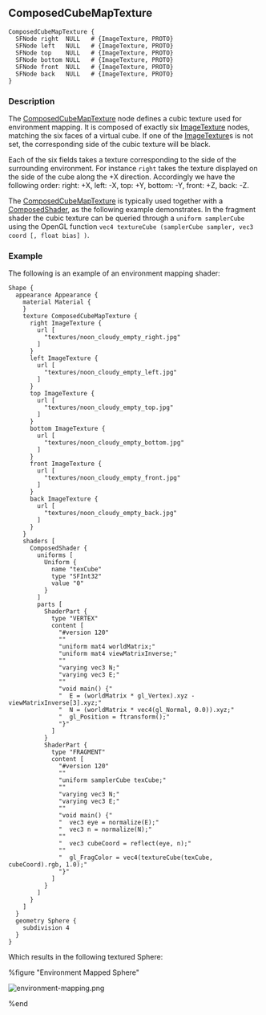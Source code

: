## ComposedCubeMapTexture

```
ComposedCubeMapTexture {
  SFNode right  NULL   # {ImageTexture, PROTO}
  SFNode left   NULL   # {ImageTexture, PROTO}
  SFNode top    NULL   # {ImageTexture, PROTO}
  SFNode bottom NULL   # {ImageTexture, PROTO}
  SFNode front  NULL   # {ImageTexture, PROTO}
  SFNode back   NULL   # {ImageTexture, PROTO}
}
```

### Description

The [ComposedCubeMapTexture](#composedcubemaptexture) node defines a cubic texture used for environment mapping.
It is composed of exactly six [ImageTexture](imagetexture.md) nodes, matching the six faces of a virtual cube.
If one of the [ImageTexture](imagetexture.md)s is not set, the corresponding side of the cubic texture will be black.

Each of the six fields takes a texture corresponding to the side of the surrounding environment.
For instance `right` takes the texture displayed on the side of the cube along the +X direction.
Accordingly we have the following order: right: +X, left: -X, top: +Y, bottom: -Y, front: +Z, back: -Z.

The [ComposedCubeMapTexture](#composedcubemaptexture) is typically used together with a [ComposedShader](composedshader.md), as the following example demonstrates.
In the fragment shader the cubic texture can be queried through a `uniform samplerCube` using the OpenGL function `vec4 textureCube (samplerCube sampler, vec3 coord [, float bias] )`.

### Example

The following is an example of an environment mapping shader:

```
Shape {
  appearance Appearance {
    material Material {
    }
    texture ComposedCubeMapTexture {
      right ImageTexture {
        url [
          "textures/noon_cloudy_empty_right.jpg"
        ]
      }
      left ImageTexture {
        url [
          "textures/noon_cloudy_empty_left.jpg"
        ]
      }
      top ImageTexture {
        url [
          "textures/noon_cloudy_empty_top.jpg"
        ]
      }
      bottom ImageTexture {
        url [
          "textures/noon_cloudy_empty_bottom.jpg"
        ]
      }
      front ImageTexture {
        url [
          "textures/noon_cloudy_empty_front.jpg"
        ]
      }
      back ImageTexture {
        url [
          "textures/noon_cloudy_empty_back.jpg"
        ]
      }
    }
    shaders [
      ComposedShader {
        uniforms [
          Uniform {
            name "texCube"
            type "SFInt32"
            value "0"
          }
        ]
        parts [
          ShaderPart {
            type "VERTEX"
            content [
              "#version 120"
              ""
              "uniform mat4 worldMatrix;"
              "uniform mat4 viewMatrixInverse;"
              ""
              "varying vec3 N;"
              "varying vec3 E;"
              ""
              "void main() {"
              "  E = (worldMatrix * gl_Vertex).xyz - viewMatrixInverse[3].xyz;"
              "  N = (worldMatrix * vec4(gl_Normal, 0.0)).xyz;"
              "  gl_Position = ftransform();"
              "}"
            ]
          }
          ShaderPart {
            type "FRAGMENT"
            content [
              "#version 120"
              ""
              "uniform samplerCube texCube;"
              ""
              "varying vec3 N;"
              "varying vec3 E;"
              ""
              "void main() {"
              "  vec3 eye = normalize(E);"
              "  vec3 n = normalize(N);"
              ""
              "  vec3 cubeCoord = reflect(eye, n);"
              ""
              "  gl_FragColor = vec4(textureCube(texCube, cubeCoord).rgb, 1.0);"
              "}"
            ]
          }
        ]
      }
    ]
  }
  geometry Sphere {
    subdivision 4
  }
}
```

Which results in the following textured Sphere:

%figure "Environment Mapped Sphere"

![environment-mapping.png](images/environment-mapping.png)

%end
